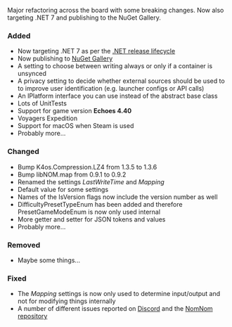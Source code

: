 Major refactoring across the board with some breaking changes. Now also targeting
.NET 7 and publishing to the NuGet Gallery.

### Added
* Now targeting .NET 7 as per the [.NET release lifecycle](https://dotnet.microsoft.com/en-us/platform/support/policy/dotnet-core)
* Now publishing to [NuGet Gallery](https://www.nuget.org/packages/libNOM.io)
* A setting to choose between writing always or only if a container is unsynced
* A privacy setting to decide whether external sources should be used to to improve
  user identification (e.g. launcher configs or API calls)
* An IPlatform interface you can use instead of the abstract base class
* Lots of UnitTests
* Support for game version **Echoes 4.40**
* Voyagers Expedition
* Support for macOS when Steam is used
* Probably more...

### Changed
* Bump K4os.Compression.LZ4 from 1.3.5 to 1.3.6
* Bump libNOM.map from 0.9.1 to 0.9.2
* Renamed the settings _LastWriteTime_ and _Mapping_
* Default value for some settings
* Names of the IsVersion flags now include the version number as well
* DifficultyPresetTypeEnum has been added and therefore PresetGameModeEnum is now
  only used internal
* More getter and setter for JSON tokens and values
* Probably more...

### Removed
* Maybe some things...

### Fixed
* The _Mapping_ settings is now only used to determine input/output and not for
  modifying things internally
* A number of different issues reported on [Discord](https://discord.gg/nomnom-762409407488720918) and the [NomNom repository](https://github.com/zencq/NomNom/milestone/10)
